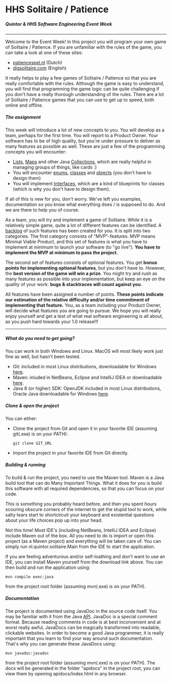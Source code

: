 # HHS Solitaire / Patience
##### Quintor & HHS Software Engineering Event Week

--- 

Welcome to the Event Week! In this project you will program your own game of Solitaire / Patience. If you are unfamiliar 
with the rules of the game, you can take a look at one of these sites:
 - [patiencespel.nl](http://www.patiencespel.nl/patiencespelregels.php) (Dutch)
 - [digsolitaire.com](http://digsolitaire.com/solitaire-rules.php) (English)

It really helps to play a few games of Solitaire / Patience so that you are really comfortable with the rules. Although 
the game is
easy to understand, you will find that programming the game logic can be quite challenging if you don't have a really 
thorough understanding of the rules. There are a lot of Solitaire / Patience games that you can use to 
get up to speed, both online and offline.

##### The assignment
This week will introduce a lot of new concepts to you. You will develop as a team, perhaps for the first time. 
You will report to a Product Owner. Your software has to be of high quality, but you're under pressure to deliver as 
many features as possible as well. These are just a few of the programming concepts you will encounter:

 - [Lists](https://docs.oracle.com/javase/8/docs/api/java/util/List.html), 
   [Maps](https://docs.oracle.com/javase/8/docs/api/java/util/Map.html) and other Java 
   [Collections](https://docs.oracle.com/javase/8/docs/api/java/util/Collection.html), which are really helpful in 
   managing groups of things, like cards :)
 - You will encounter [enums](https://docs.oracle.com/javase/tutorial/java/javaOO/enum.html), 
   [classes](https://docs.oracle.com/javase/tutorial/java/javaOO/classes.html) and 
   [objects](https://docs.oracle.com/javase/tutorial/java/javaOO/objects.html) (you don't have to design them)
 - You will implement [Interfaces](https://docs.oracle.com/javase/tutorial/java/concepts/interface.html), 
   which are a kind of blueprints for classes (which is why you don't have to design them).

If all of this is new for you, don't worry. We've left you examples, documentation so you know what everything does / 
is supposed to do. And we are there to help you of course.

As a team, you will try and implement a game of Solitaire. While it is a relatively simple game, quite a lot of different 
features can be identified. A [backlog](backlog.md) of such features has been created for you. It is split into two categories. 
The first category consists of "MVP"-features. MVP means Minimal Viable Product, and this set of features is what you 
have to implement at minimum to launch your software (to "go live"). **You have to implement the MVP at minimum to pass the 
project.**

The second set of features consists of optional features. You get **bonus points for implementing optional features**,
but you don't have to. However, the **best version of the game will win a prize**. You might try and rush as many
features as possible into your implementation, but keep an eye on the quality of your work: **bugs & stacktraces will count
against you**.

All features have been assigned a number of points. **These points indicate our estimation of the relative difficulty 
and/or time commitment of implementing that feature.** You, as a team including your Product Owner, will decide what 
features you are going to pursue. We hope you will really enjoy yourself and get a test of what real software engineering
is all about, as you push hard towards your 1.0 release!!!

---  

##### What do you need to get going?
You can work in both Windows and Linux. MacOS will most likely work just fine as well, but hasn't been tested.

 - Git: included in most Linux distributions, downloadable for Windows [here](https://git-scm.com/download/win).
 - Maven: inluded in NetBeans, Eclipse and IntelliJ IDEA or downloadable [here](https://maven.apache.org/download.cgi).
 - Java 8 (or higher) SDK: OpenJDK included in most Linux distributions, Oracle Java downloadable for Windows 
   [here](http://www.oracle.com/technetwork/java/javase/downloads/jdk9-downloads-3848520.html).

##### Clone & open the project
You can either:
 - Clone the project from Git and open it in your favorite IDE (assuming git(.exe) is on your PATH):
 
   ```
   git clone GIT_URL
   ```
 - Import the project in your favorite IDE from Git directly.

##### Building & running
To build & run the project, you need to use the Maven tool. Maven is a Java build tool that can 
do Many Important Things. What it does for you is build this software with all required dependencies, so 
that you can focus on your code.

This is something you probably heard before, and then you spent hours scouring obscure corners of the 
internet to get the stupid tool to work, while salty tears start to shortcircuit your keyboard and 
existential questions about your life choices pop up into your head.

Not this time! Most IDE's (including NetBeans, IntelliJ IDEA and Eclipse) include Maven out of the box. 
All you need to do is import or open this project (as a Maven project) and everything will be taken care
of. You can simply run nl.quintor.solitaire.Main from the IDE to start the application.

If you are feeling adventurous and/or self-loathing and don't want to use an IDE, you can install Maven 
yourself from the download link above. You can then build and run the application using:
```
mvn compile exec:java
``` 
from the project root folder (assuming mvn(.exe) is on your PATH).

##### Documentation

The project is documented using JavaDoc in the source code itself. You may be familiar
with it from the Java [API](https://docs.oracle.com/javase/8/docs/api/). JavaDoc is a special comment format. Because 
reading comments in code is at best inconvenient and at worst really awful, JavaDocs can be magically transformed into 
readable, clickable websites. In order to become a good Java programmer, it is really important that you learn to find 
your way around such documentation. That's why you can generate these JavaDocs using:
```
mvn javadoc:javadoc
```
from the project root folder (assuming mvn(.exe) is on your PATH). The docs will be generated in the folder "apidocs" 
in the project root, you can view them by opening apidocs/index.html in any browser.